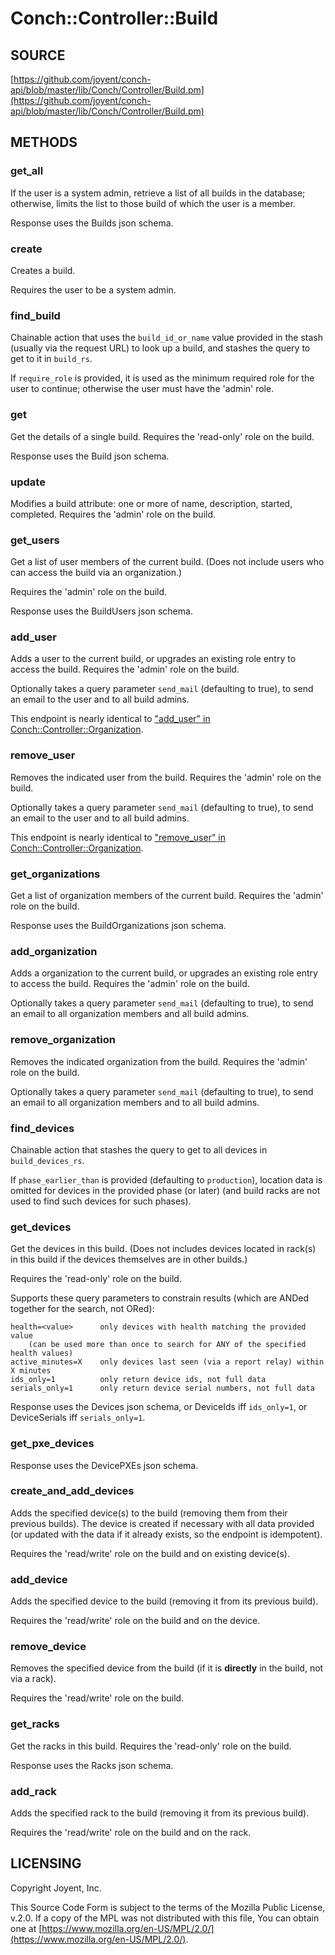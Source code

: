 # Conch::Controller::Build

## SOURCE

[https://github.com/joyent/conch-api/blob/master/lib/Conch/Controller/Build.pm](https://github.com/joyent/conch-api/blob/master/lib/Conch/Controller/Build.pm)

## METHODS

### get\_all

If the user is a system admin, retrieve a list of all builds in the database; otherwise,
limits the list to those build of which the user is a member.

Response uses the Builds json schema.

### create

Creates a build.

Requires the user to be a system admin.

### find\_build

Chainable action that uses the `build_id_or_name` value provided in the stash (usually via the
request URL) to look up a build, and stashes the query to get to it in `build_rs`.

If `require_role` is provided, it is used as the minimum required role for the user to
continue; otherwise the user must have the 'admin' role.

### get

Get the details of a single build.
Requires the 'read-only' role on the build.

Response uses the Build json schema.

### update

Modifies a build attribute: one or more of name, description, started, completed.
Requires the 'admin' role on the build.

### get\_users

Get a list of user members of the current build. (Does not include users who can access the
build via an organization.)

Requires the 'admin' role on the build.

Response uses the BuildUsers json schema.

### add\_user

Adds a user to the current build, or upgrades an existing role entry to access the build.
Requires the 'admin' role on the build.

Optionally takes a query parameter `send_mail` (defaulting to true), to send an email
to the user and to all build admins.

This endpoint is nearly identical to ["add\_user" in Conch::Controller::Organization](../modules/Conch%3A%3AController%3A%3AOrganization#add_user).

### remove\_user

Removes the indicated user from the build.
Requires the 'admin' role on the build.

Optionally takes a query parameter `send_mail` (defaulting to true), to send an email
to the user and to all build admins.

This endpoint is nearly identical to ["remove\_user" in Conch::Controller::Organization](../modules/Conch%3A%3AController%3A%3AOrganization#remove_user).

### get\_organizations

Get a list of organization members of the current build.
Requires the 'admin' role on the build.

Response uses the BuildOrganizations json schema.

### add\_organization

Adds a organization to the current build, or upgrades an existing role entry to access the
build.
Requires the 'admin' role on the build.

Optionally takes a query parameter `send_mail` (defaulting to true), to send an email
to all organization members and all build admins.

### remove\_organization

Removes the indicated organization from the build.
Requires the 'admin' role on the build.

Optionally takes a query parameter `send_mail` (defaulting to true), to send an email
to all organization members and to all build admins.

### find\_devices

Chainable action that stashes the query to get to all devices in `build_devices_rs`.

If `phase_earlier_than` is provided (defaulting to `production`), location data is omitted
for devices in the provided phase (or later) (and build racks are not used to find such devices
for such phases).

### get\_devices

Get the devices in this build. (Does not includes devices located in rack(s) in this build if
the devices themselves are in other builds.)

Requires the 'read-only' role on the build.

Supports these query parameters to constrain results (which are ANDed together for the search,
not ORed):

```
health=<value>      only devices with health matching the provided value
    (can be used more than once to search for ANY of the specified health values)
active_minutes=X    only devices last seen (via a report relay) within X minutes
ids_only=1          only return device ids, not full data
serials_only=1      only return device serial numbers, not full data
```

Response uses the Devices json schema, or DeviceIds iff `ids_only=1`, or DeviceSerials iff
`serials_only=1`.

### get\_pxe\_devices

Response uses the DevicePXEs json schema.

### create\_and\_add\_devices

Adds the specified device(s) to the build (removing them from their previous builds). The
device is created if necessary with all data provided (or updated with the data if it already
exists, so the endpoint is idempotent).

Requires the 'read/write' role on the build and on existing device(s).

### add\_device

Adds the specified device to the build (removing it from its previous build).

Requires the 'read/write' role on the build and on the device.

### remove\_device

Removes the specified device from the build (if it is **directly** in the build, not via a rack).

Requires the 'read/write' role on the build.

### get\_racks

Get the racks in this build.
Requires the 'read-only' role on the build.

Response uses the Racks json schema.

### add\_rack

Adds the specified rack to the build (removing it from its previous build).

Requires the 'read/write' role on the build and on the rack.

## LICENSING

Copyright Joyent, Inc.

This Source Code Form is subject to the terms of the Mozilla Public License,
v.2.0. If a copy of the MPL was not distributed with this file, You can obtain
one at [https://www.mozilla.org/en-US/MPL/2.0/](https://www.mozilla.org/en-US/MPL/2.0/).
